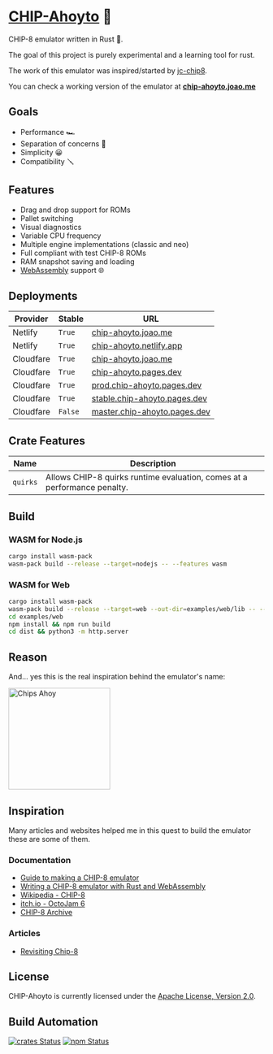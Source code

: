 # [CHIP-Ahoyto](https://chip-ahoyto.joao.me) 🍪

CHIP-8 emulator written in Rust 🦀.

The goal of this project is purely experimental and a learning tool for rust.

The work of this emulator was inspired/started by [jc-chip8](https://github.com/joao-conde/jc-chip8).

You can check a working version of the emulator at **[chip-ahoyto.joao.me](https://chip-ahoyto.joao.me)**

## Goals

* Performance 🏎
* Separation of concerns 🖖
* Simplicity 😀
* Compatibility 🪛

## Features

* Drag and drop support for ROMs
* Pallet switching
* Visual diagnostics
* Variable CPU frequency
* Multiple engine implementations (classic and neo)
* Full compliant with test CHIP-8 ROMs
* RAM snapshot saving and loading
* [WebAssembly](https://webassembly.org) support 🌐

## Deployments

| Provider  | Stable  | URL                                                                  |
| --------- | ------- | -------------------------------------------------------------------- |
| Netlify   | `True`  | [chip-ahoyto.joao.me](chip-ahoyto.joao.me)                           |
| Netlify   | `True`  | [chip-ahoyto.netlify.app](https://chip-ahoyto.netlify.app)           |
| Cloudfare | `True`  | [chip-ahoyto.joao.me](https://chip-ahoyto.joao.me)                   |
| Cloudfare | `True`  | [chip-ahoyto.pages.dev](https://chip-ahoyto.pages.dev)               |
| Cloudfare | `True`  | [prod.chip-ahoyto.pages.dev](https://prod.chip-ahoyto.pages.dev)     |
| Cloudfare | `True`  | [stable.chip-ahoyto.pages.dev](https://stable.chip-ahoyto.pages.dev) |
| Cloudfare | `False` | [master.chip-ahoyto.pages.dev](https://master.chip-ahoyto.pages.dev) |

## Crate Features

| Name     | Description                                                              |
| -------- | ------------------------------------------------------------------------ |
| `quirks` | Allows CHIP-8 quirks runtime evaluation, comes at a performance penalty. |

## Build

### WASM for Node.js

```bash
cargo install wasm-pack
wasm-pack build --release --target=nodejs -- --features wasm
```

### WASM for Web

```bash
cargo install wasm-pack
wasm-pack build --release --target=web --out-dir=examples/web/lib -- --features wasm
cd examples/web
npm install && npm run build
cd dist && python3 -m http.server
```

## Reason

And... yes this is the real inspiration behind the emulator's name:

<img src="https://gitlab.stage.hive.pt/joamag/chip-ahoyto/raw/master/res/chips-ahoy.jpeg" alt="Chips Ahoy" width="200" />

## Inspiration

Many articles and websites helped me in this quest to build the emulator these are some of them.

### Documentation

* [Guide to making a CHIP-8 emulator](https://tobiasvl.github.io/blog/write-a-chip-8-emulator)
* [Writing a CHIP-8 emulator with Rust and WebAssembly](https://blog.scottlogic.com/2017/12/13/chip8-emulator-webassembly-rust.html)
* [Wikipedia - CHIP-8](https://en.wikipedia.org/wiki/CHIP-8)
* [itch.io - OctoJam 6](https://itch.io/jam/octojam-6)
* [CHIP-8 Archive](https://johnearnest.github.io/chip8Archive)

### Articles

* [Revisiting Chip-8](https://faizilham.github.io/revisiting-chip8)

## License

CHIP-Ahoyto is currently licensed under the [Apache License, Version 2.0](http://www.apache.org/licenses/).

## Build Automation

[![crates Status](https://img.shields.io/crates/v/chip-ahoyto)](https://crates.io/crates/chip-ahoyto)
[![npm Status](https://img.shields.io/npm/v/chip-ahoyto.svg)](https://www.npmjs.com/package/chip-ahoyto)
